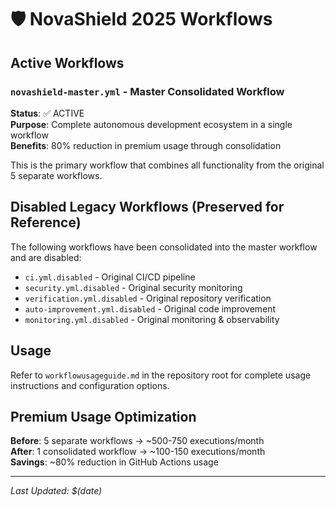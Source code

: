 # 🛡️ NovaShield 2025 Workflows

## Active Workflows

### `novashield-master.yml` - Master Consolidated Workflow
**Status**: ✅ ACTIVE  
**Purpose**: Complete autonomous development ecosystem in a single workflow  
**Benefits**: 80% reduction in premium usage through consolidation  

This is the primary workflow that combines all functionality from the original 5 separate workflows.

## Disabled Legacy Workflows (Preserved for Reference)

The following workflows have been consolidated into the master workflow and are disabled:

- `ci.yml.disabled` - Original CI/CD pipeline
- `security.yml.disabled` - Original security monitoring  
- `verification.yml.disabled` - Original repository verification
- `auto-improvement.yml.disabled` - Original code improvement
- `monitoring.yml.disabled` - Original monitoring & observability

## Usage

Refer to `workflowusageguide.md` in the repository root for complete usage instructions and configuration options.

## Premium Usage Optimization

**Before**: 5 separate workflows → ~500-750 executions/month  
**After**: 1 consolidated workflow → ~100-150 executions/month  
**Savings**: ~80% reduction in GitHub Actions usage

---

*Last Updated: $(date)*